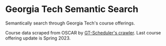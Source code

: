 # Georgia Tech Semantic Search

Semantically search through Georgia Tech's course offerings.

Course data scraped from OSCAR by [GT-Scheduler's crawler](https://github.com/gt-scheduler/crawler).
Last course offering update is Spring 2023.

